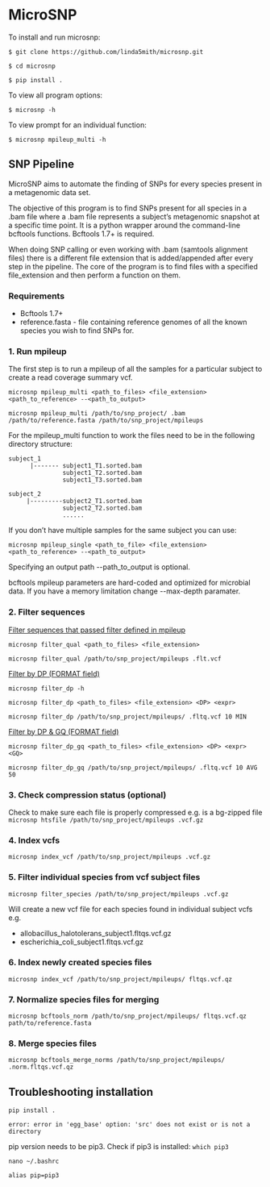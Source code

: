 # MicroSNP

To install and run microsnp:

```$ git clone https://github.com/linda5mith/microsnp.git```

```$ cd microsnp```

```$ pip install .```

To view all program options:

```$ microsnp -h```

To view prompt for an individual function:

```$ microsnp mpileup_multi -h```

## SNP Pipeline

MicroSNP aims to automate the finding of SNPs for every species present in a metagenomic data set. 

The objective of this program is to find SNPs present for all species in a .bam file where a .bam file represents a subject’s metagenomic snapshot at a specific time point. 
It is a python wrapper around the command-line bcftools functions. Bcftools 1.7+ is required. 

When doing SNP calling or even working with .bam (samtools alignment files) there is a different file extension that is added/appended after every step in the pipeline. 
The core of the program is to find files with a specified file_extension and then perform a function on them. 

### Requirements
* Bcftools 1.7+
* reference.fasta - file containing reference genomes of all the known species you wish to find SNPs for.  

### 1. Run mpileup

The first step is to run a mpileup of all the samples for a particular subject to create a read coverage summary vcf. 

```microsnp mpileup_multi <path_to_files> <file_extension> <path_to_reference> --<path_to_output>```

```microsnp mpileup_multi /path/to/snp_project/ .bam /path/to/reference.fasta /path/to/snp_project/mpileups```

For the mpileup_multi function to work the files need to be in the following directory structure:

```
subject_1
      |------- subject1_T1.sorted.bam
               subject1_T2.sorted.bam
               subject1_T3.sorted.bam

subject_2
     |---------subject2_T1.sorted.bam
               subject2_T2.sorted.bam
               ......
```
If you don’t have multiple samples for the same subject you can use:

```microsnp mpileup_single <path_to_file> <file_extension> <path_to_reference> --<path_to_output>``` 

Specifying an output path --path_to_output is optional.

bcftools mpileup parameters are hard-coded and optimized for microbial data. If you have a memory limitation change --max-depth paramater. 

### 2. Filter sequences 

<ins>Filter sequences that passed filter defined in mpileup</ins>

```microsnp filter_qual <path_to_files> <file_extension>```

```microsnp filter_qual /path/to/snp_project/mpileups .flt.vcf```

<ins>Filter by DP (FORMAT field)</ins>

```microsnp filter_dp -h```

```microsnp filter_dp <path_to_files> <file_extension> <DP> <expr>```

```microsnp filter_dp /path/to/snp_project/mpileups/ .fltq.vcf 10 MIN```

<ins>Filter by DP & GQ (FORMAT field)</ins>

```microsnp filter_dp_gq <path_to_files> <file_extension> <DP> <expr> <GQ>```

```microsnp filter_dp_gq /path/to/snp_project/mpileups/ .fltq.vcf 10 AVG 50```

### 3. Check compression status (optional) 

Check to make sure each file is properly compressed e.g. is a bg-zipped file
```microsnp htsfile /path/to/snp_project/mpileups .vcf.gz```

### 4. Index vcfs

```microsnp index_vcf /path/to/snp_project/mpileups .vcf.gz```

### 5. Filter individual species from vcf subject files

```microsnp filter_species /path/to/snp_project/mpileups .vcf.gz```

Will create a new vcf file for each species found in individual subject vcfs e.g.

* allobacillus_halotolerans_subject1.fltqs.vcf.gz
* escherichia_coli_subject1.fltqs.vcf.gz

### 6. Index newly created species files

```microsnp index_vcf /path/to/snp_project/mpileups/ fltqs.vcf.qz```

### 7. Normalize species files for merging

```microsnp bcftools_norm /path/to/snp_project/mpileups/ fltqs.vcf.qz path/to/reference.fasta```

### 8. Merge species files

```microsnp bcftools_merge_norms /path/to/snp_project/mpileups/ .norm.fltqs.vcf.qz```


## Troubleshooting installation

```pip install .```

```error: error in 'egg_base' option: 'src' does not exist or is not a directory```

pip version needs to be pip3. Check if pip3 is installed:
```which pip3```

```nano ~/.bashrc```

```alias pip=pip3```



